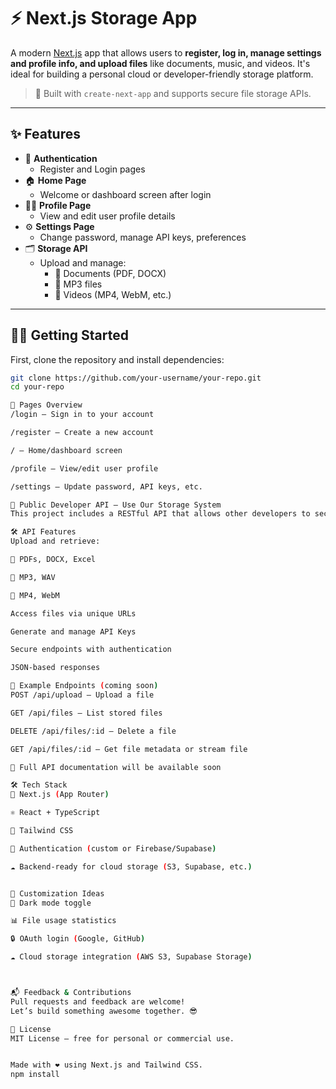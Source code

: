 # ⚡ Next.js Storage App

A modern [Next.js](https://nextjs.org) app that allows users to **register, log in, manage settings and profile info, and upload files** like documents, music, and videos. It's ideal for building a personal cloud or developer-friendly storage platform.

> 🚀 Built with `create-next-app` and supports secure file storage APIs.

---

## ✨ Features

- 🔐 **Authentication**
  - Register and Login pages
- 🏠 **Home Page**
  - Welcome or dashboard screen after login
- 🙍‍♂️ **Profile Page**
  - View and edit user profile details
- ⚙️ **Settings Page**
  - Change password, manage API keys, preferences
- 🗂️ **Storage API**
  - Upload and manage:
    - 📄 Documents (PDF, DOCX)
    - 🎵 MP3 files
    - 🎥 Videos (MP4, WebM, etc.)

---

## 🧑‍💻 Getting Started

First, clone the repository and install dependencies:

```bash
git clone https://github.com/your-username/your-repo.git
cd your-repo

🔐 Pages Overview
/login – Sign in to your account

/register – Create a new account

/ – Home/dashboard screen

/profile – View/edit user profile

/settings – Update password, API keys, etc.

📡 Public Developer API – Use Our Storage System
This project includes a RESTful API that allows other developers to securely store and manage their files.

🛠️ API Features
Upload and retrieve:

📄 PDFs, DOCX, Excel

🎵 MP3, WAV

🎥 MP4, WebM

Access files via unique URLs

Generate and manage API Keys

Secure endpoints with authentication

JSON-based responses

🔑 Example Endpoints (coming soon)
POST /api/upload – Upload a file

GET /api/files – List stored files

DELETE /api/files/:id – Delete a file

GET /api/files/:id – Get file metadata or stream file

📘 Full API documentation will be available soon

🛠 Tech Stack
🧠 Next.js (App Router)

⚛️ React + TypeScript

💨 Tailwind CSS

🔐 Authentication (custom or Firebase/Supabase)

☁️ Backend-ready for cloud storage (S3, Supabase, etc.)


🧪 Customization Ideas
🌙 Dark mode toggle

📊 File usage statistics

🔒 OAuth login (Google, GitHub)

☁️ Cloud storage integration (AWS S3, Supabase Storage)



📬 Feedback & Contributions
Pull requests and feedback are welcome!
Let’s build something awesome together. 😎

🧾 License
MIT License — free for personal or commercial use.


Made with ❤️ using Next.js and Tailwind CSS.
npm install
